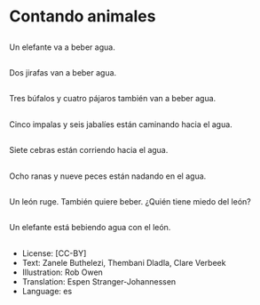 # Contando animales

##
Un elefante va a beber agua.

##
Dos jirafas van a beber agua.

##
Tres búfalos y cuatro pájaros también van a beber agua.

##
Cinco impalas y seis jabalíes están caminando hacia el agua.

##
Siete cebras están corriendo hacia el agua.

##
Ocho ranas y nueve peces están nadando en el agua.

##
Un león ruge. También quiere beber. ¿Quién tiene miedo del león?

##
Un elefante está bebiendo agua con el león.

##
* License: [CC-BY]
* Text: Zanele Buthelezi, Thembani Dladla, Clare Verbeek
* Illustration: Rob Owen
* Translation: Espen Stranger-Johannessen
* Language: es
